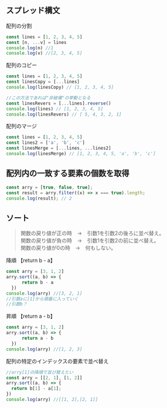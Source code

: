 ## スプレッド構文
配列の分割
```js
const lines = [1, 2, 3, 4, 5]
const [n, ...v] = lines
console.log(n) //1
console.log(v) //[2, 3, 4, 5]
```
配列のコピー
```js
const lines = [1, 2, 3, 4, 5]
const linesCopy = [...lines]
console.log(linesCopy) // [1, 2, 3, 4, 5]

//この方法であれば"非破壊"の挙動となる
const linesRevers = [...lines].reverse()
console.log(lines) // [1, 2, 3, 4, 5]
console.log(linesRevers) // [ 5, 4, 3, 2, 1]

```
配列のマージ
```js
const lines = [1, 2, 3, 4, 5]
const lines2 = ['a', 'b', 'c']
const linesMerge = [...lines, ...lines2]
console.log(linesMerge) // [1, 2, 3, 4, 5, 'a', 'b', 'c']
```
## 配列内の一致する要素の個数を取得
```js
const arry = [true, false, true];
const result = arry.filter((x) => x === true).length;
console.log(result); // 2
```

## ソート
>関数の戻り値が正の時　→　引数1を引数2の後ろに並べ替え。  
>関数の戻り値が負の時　→　引数1を引数2の前に並べ替え。  
>関数の戻り値が0の時　→　何もしない。  

降順 【return b - a】
```js
const arry = [3, 1, 2]
arry.sort((a, b) => {
      return b - a
  })
console.log(arry) //[3, 2, 1]
//引数aに[1]から順番に入っていく  
//引数b？  
```
昇順 【return a - b】
```js
const arry = [3, 1, 2]
arry.sort((a, b) => {
      return a - b
  })
console.log(arry) //[1, 2, 3]
```
配列の特定のインデックスの要素で並べ替え
```js
//arry[1]の降順で並び替えたい
const arry = [[2, 1], [1, 2]]
arry.sort((a, b) => {
  return b[1] - a[1];
})
console.log(arry) //[[1, 2],[2, 1]]
```